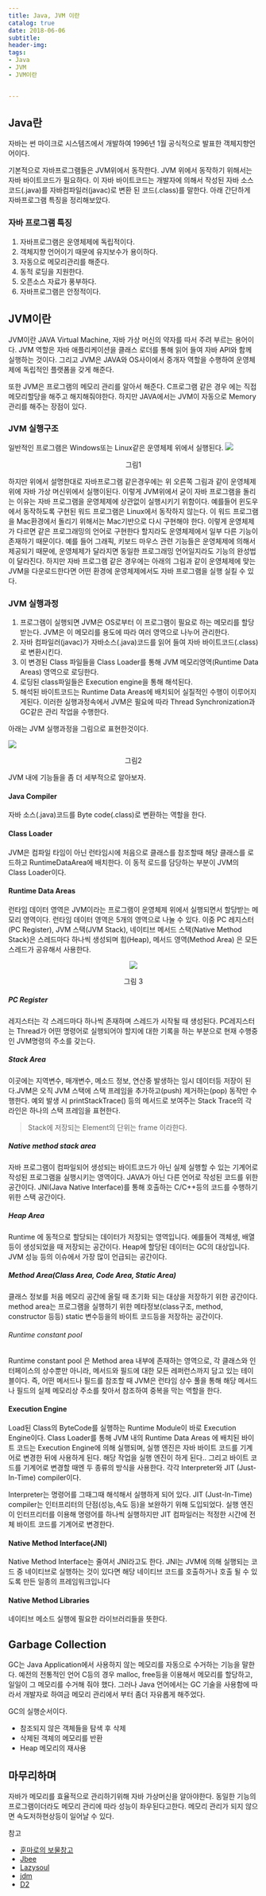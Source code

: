 ```yaml
---
title: Java, JVM 이란
catalog: true
date: 2018-06-06
subtitle:
header-img:
tags:
- Java
- JVM
- JVM이란


---
```


## Java란
자바는 썬 마이크로 시스템즈에서 개발하여 1996년 1월 공식적으로 발표한 객체지향언어이다.

기본적으로 자바프로그램들은 JVM위에서 동작한다. JVM 위에서 동작하기 위해서는 자바 바이트코드가 필요하다. 이 자바 바이트코드는 개발자에 의해서 작성된 자바 소스코드(.java)를 자바컴파일러(javac)로 변환 된 코드(.class)를 말한다. 아래 간단하게 자바프로그램 특징을 정리해보았다.

### 자바 프로그램 특징
1. 자바프로그램은 운영체제에 독립적이다.
2. 객체지향 언어이기 때문에 유지보수가 용이하다.
3. 자동으로 메모리관리를 해준다.
4. 동적 로딩을 지원한다.
5. 오픈소스 자료가 풍부하다.
6. 자바프로그램은 안정적이다.

## JVM이란
JVM이란 JAVA Virtual Machine, 자바 가상 머신의 약자를 따서 주려 부르는 용어이다. JVM 역할은 자바 애플리케이션을 클래스 로더를 통해 읽어 들여 자바 API와 함께 실행하는 것이다. 그리고 JVM은 JAVA와 OS사이에서 중개자 역할을 수행하여 운영체제에 독립적인 플랫폼을 갖게 해준다.

또한 JVM은 프로그램의 메모리 관리를 알아서 해준다. C프로그램 같은 경우 에는 직접 메모리할당을 해주고 해지해줘야한다. 하지만 JAVA에서는 JVM이 자동으로 Memory 관리를 해주는 장점이 있다.

### JVM 실행구조
일반적인 프로그램은 Windows또는 Linux같은 운영체제 위에서 실행된다.
![](https://i.imgur.com/zV6xu0h.png)
<center>그림1</center>

하지만 위에서 설명한대로 자바프로그램 같은경우에는 위 오른쪽 그림과 같이 운영체제위에 자바 가상 머신위에서 실행이된다. 이렇게 JVM위에서 굳이 자바 프로그램을 돌리는 이유는 자바 프로그램을 운영체제에 상관없이 실행시키기 위함이다.
예를들어 윈도우에서 동작하도록 구현된 워드 프로그램은 Linux에서 동작하지 않는다. 이 워드 프로그램을 Mac환경에서 돌리기 위해서는 Mac기반으로 다시 구현해야 한다. 이렇게 운영체제가 다르면 같은 프로그래밍의 언어로 구현한다 할지라도 운영체제에서 일부 다른 기능이 존재하기 때문이다. 예를 들어 그래픽, 키보드 마우스 관련 기능들은 운영체제에 의해서 제공되기 때문에, 운영체제가 달라지면 동일한 프로그래밍 언어일지라도 기능의 완성법이 달라진다. 하지만 자바 프로그램 같은 경우에는 아래의 그림과 같이 운영체제에 맞는 JVM을 다운로드한다면 어떤 환경에 운영체제에서도 자바 프로그램을 실행 실킬 수 있다.


### JVM 실행과정
1. 프로그램이 실행되면 JVM은 OS로부터 이 프로그램이 필요로 하는 메모리를 할당 받는다. JVM은 이 메모리를 용도에 따라 여러 영역으로 나누어 관리한다.
2. 자바 컴파일러(javac)가 자바소스(.java)코드를 읽어 들여 자바 바이트코드(.class)로 변환시킨다.
3. 이 변경된 Class 파일들을 Class Loader를 통해 JVM 메모리영역(Runtime Data Areas) 영역으로 로딩한다.
4. 로딩된 class파일들은 Execution engine을 통해 해석된다.
5. 해석된 바이트코드는 Runtime Data Areas에 배치되어 실질적인 수행이 이루어지게된다.
이러한 실행과정속에서 JVM은 필요에 따라 Thread Synchronization과 GC같은 관리 작업을 수행한다.

아래는 JVM 실행과정을 그림으로 표현한것이다.

![](https://i.imgur.com/Vy1JC1b.png)
<center>그림2</center>


JVM 내에 기능들을 좀 더 세부적으로 알아보자.
#### Java Compiler
자바 소스(.java)코드를 Byte code(.class)로 변환하는 역할을 한다.

#### Class Loader
JVM은 컴파일 타임이 아닌 런타임시에 처음으로 클래스를 참조할때 해당 클래스를 로드하고 RuntimeDataArea에 배치한다. 이 동적 로드를 담당하는 부분이 JVM의 Class Loader이다.

#### Runtime Data Areas
런타임 데이터 영역은 JVM이라는 프로그램이 운영체제 위에서 실행되면서 할당받는 메모리 영역이다. 런타임 데이터 영역은 5개의 영역으로 나눌 수 있다. 이중 PC 레지스터(PC Register), JVM 스택(JVM Stack), 네이티브 메서드 스택(Native Method Stack)은 스레드마다 하나씩 생성되며 힙(Heap), 메서드 영역(Method Area) 은 모든 스레드가 공유해서 사용한다.
<center>

 ![](https://i.imgur.com/zv717Hf.png)

</center>
<center>그림 3</center>

##### PC Register
레지스터는 각 스레드마다 하나씩 존재하며 스레드가 시작될 때 생성된다. PC레지스터는 Thread가 어떤 명령어로 실행되어야 할지에 대한 기록을 하는 부분으로 현재 수행중인 JVM명령의 주소를 갖는다.

##### Stack Area
이곳에는 지역변수, 매개변수, 메소드 정보, 연산중 발생하는 임시 데이터등 저장이 된다.JVM은 오직 JVM 스택에 스택 프레임을 추가하고(push) 제거하는(pop) 동작만 수행한다. 예외 발생 시 printStackTrace() 등의 메서드로 보여주는 Stack Trace의 각 라인은 하나의 스택 프레임을 표현한다.

> Stack에 저장되는 Element의 단위는 frame 이라한다.

##### Native method stack area
자바 프로그램이 컴파일되어 생성되는 바이트코드가 아닌 실제 실행할 수 있는 기계어로 작성된 프로그램을 실행시키는 영역이다. JAVA가 아닌 다른 언어로 작성된 코드를 위한 공간이다.
JNI(Java Native Interface)를 통해 호출하는 C/C++등의 코드를 수행하기위한 스택 공간이다.

##### Heap Area
Runtime 에 동적으로 할당되는 데이터가 저장되는 영역입니다. 예를들어 객체생, 배열등이 생성되었을 때 저장되는 공간이다. Heap에 할당된 데이터는 GC의 대상입니다. JVM 성능 등의 이슈에서 가장 많이 언급되는 공간이다.

##### Method Area(Class Area, Code Area, Static Area)
클래스 정보를 처음 메모리 공간에 올릴 때 초기화 되는 대상을 저장하기 위한 공간이다.
method area는 프로그램을 실행하기 위한 메타정보(class구조, method, constructor 등등) static 변수등을의 바이트 코드등을 저장하는 공간이다.

###### Runtime constant pool
Runtime constant pool 은 Method area 내부에 존재하는 영역으로, 각 클래스와 인터페이스의 상수뿐만 아니라, 메서드와 필드에 대한 모든 레퍼런스까지 담고 있는 테이블이다. 즉, 어떤 메서드나 필드를 참조할 때 JVM은 런타임 상수 풀을 통해 해당 메서드나 필드의 실제 메모리상 주소를 찾아서 참조하여 중복을 막는 역할을 한다.



#### Execution Engine
Load된 Class의 ByteCode를 실행하는 Runtime Module이 바로 Execution Engine이다. Class Loader를 통해 JVM 내의 Runtime Data Areas 에 배치된 바이트 코드는 Execution Engine에 의해 실행되며, 실행 엔진은 자바 바이트 코드를 기계어로 변경한 뒤에 사용하게 된다. 해당 작업을 실행 엔진이 하게 된다.. 그리고 바이트 코드를 기계어로 변경할 때엔 두 종류의 방식을 사용한다. 각각 Interpreter와 JIT (Just-In-Time) compiler이다.

Interpreter는 명령어를 그때그때 해석해서 실행하게 되어 있다. JIT (Just-In-Time) compiler는 인터프리터의 단점(성능,속도 등)을 보완하기 위해 도입되었다. 실행 엔진이 인터프리터를 이용해 명령어를 하나씩 실행하지만 JIT 컴파일러는 적정한 시간에 전체 바이트 코드를 기계어로 변경한다.


#### Native Method Interface(JNI)
Native Method Interface는 줄여서 JNI라고도 한다. JNI는 JVM에 의해 실행되는 코드 중 네이티브로 실행하는 것이 있다면 해당 네이티브 코드를 호출하거나 호출 될 수 있도록 만든 일종의 프레임워크입니다

#### Native Method Libraries
네이티브 메소드 실행에 필요한 라이브러리들을 뜻한다.


## Garbage Collection
GC는 Java Application에서 사용하지 않는 메모리를 자동으로 수거하는 기능을 말한다. 예전의 전통적인 언어 C등의 경우 malloc, free등을 이용해서 메모리를 할당하고, 일일이 그 메모리를 수거해 줘야 했다. 그러나 Java 언어에서는 GC 기술을 사용함에 따라서 개발자로 하여금 메모리 관리에서 부터 좀더 자유롭게 해주었다.

GC의 실행순서이다.

* 참조되지 않은 객체들을 탐색 후 삭제
* 삭제된 객체의 메모리를 반환
* Heap 메모리의 재사용


## 마무리하며
자바가 메모리를 효율적으로 관리하기위해 자바 가상머신을 알아야한다. 동일한 기능의 프로그램이더라도 메모리 관리에 따라 성능이 좌우된다고한다. 메모리 관리가 되지 않으면 속도저하현상등이 일어날 수 있다.


참고
* [훈마로의 보물창고](http://hoonmaro.tistory.com/9)
* [Jbee](http://asfirstalways.tistory.com/158)
* [Lazysoul](https://medium.com/@lazysoul/jvm-%EC%9D%B4%EB%9E%80-c142b01571f2)
* [jdm](http://jdm.kr/blog/188)
* [D2](https://d2.naver.com/helloworld/1230)
